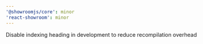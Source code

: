 ```yaml
---
'@showroomjs/core': minor
'react-showroom': minor
---
```


Disable indexing heading in development to reduce recompilation overhead
